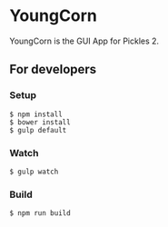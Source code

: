 # YoungCorn

YoungCorn is the GUI App for Pickles 2.

## For developers

### Setup

```
$ npm install
$ bower install
$ gulp default
```

### Watch

```
$ gulp watch
```


### Build

```
$ npm run build
```
